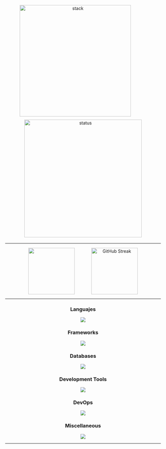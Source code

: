 

<!--
 <table cellpadding="20px" >
  <tr>
    <th  width="600"> <img width="100%" src="https://quotes-github-readme.vercel.app/api?quote=I+love+programming,+especially+focusing+on+backend+development.+I+enjoy+solving+puzzles,+figuring+out+how+things+work+and+am+always+learning+and+improving.&type=vertical&theme=gruvbox"> </th>
    <th  width="600">  <img  width="100%" src="https://github-readme-stats.vercel.app/api/top-langs/?username=MiguelTFD&layout=donut-vertical&theme=gruvbox&hide_border=true" alt="Languajes stats"> </th>
  </tr>
</table> 
-->

<p align="center">
<img align="center" style="max-width:100%;width:360px;margin:5px" alt="stack" src="https://quotes-github-readme.vercel.app/api?quote=I+love+programming,+especially+focusing+on+backend+development.+I+enjoy+solving+puzzles,+figuring+out+how+things+work+and+am+always+learning+and+improving.&author=.&type=vertical&theme=gruvbox"/>
<img align="center" width="9%" src="data:image/svg+xml;base64,PHN2ZyB3aWR0aD0iMTAwIiBoZWlnaHQ9IjEwMCIgdmlld0JveD0iMCAwIDEwMCAxMDAiIHhtbG5zPSJodHRwOi8vd3d3LnczLm9yZy8yMDAwL3N2ZyIgc3R5bGU9Im9wYWNpdHk6IDA7Ij48cmVjdCB3aWR0aD0iMTAwIiBoZWlnaHQ9IjEwMCIgZmlsbD0icmVkIi8+PC9zdmc+" alt="">
<img align="center" style="max-width:100%;width:380px;margin:5px"  alt="status" src="https://github-readme-stats.vercel.app/api/top-langs/?username=MiguelTFD&layout=donut-vertical&theme=gruvbox&hide_border=true&hide=css,html"/>
</p>

<hr>
<!--
<p align="center">
<img  style="max-width:100%;width:340px;margin:5px" alt="stack" src="https://github-readme-stats.vercel.app/api?username=MiguelTFD&show_icons=true&theme=gruvbox&rank_icon=github"/>
<img  style="max-width:100%;width:500px;margin:5px"  alt="status" src="http://github-profile-summary-cards.vercel.app/api/cards/profile-details?username=MiguelTFD&theme=gruvbox_dark"/>
</p>
-->
<p align="center">
<a>
  <img height=150 align="center" src="https://github-readme-stats.vercel.app/api?username=MiguelTFD&show_icons=true&theme=gruvbox&rank_icon=github&hide_border=true&include_all_commits=true&count_private=true" />
</a>
<a><img align="center" width="9%" src="data:image/svg+xml;base64,PHN2ZyB3aWR0aD0iMTAwIiBoZWlnaHQ9IjEwMCIgdmlld0JveD0iMCAwIDEwMCAxMDAiIHhtbG5zPSJodHRwOi8vd3d3LnczLm9yZy8yMDAwL3N2ZyIgc3R5bGU9Im9wYWNpdHk6IDA7Ij48cmVjdCB3aWR0aD0iMTAwIiBoZWlnaHQ9IjEwMCIgZmlsbD0icmVkIi8+PC9zdmc+" alt=""></a>
<a>
  <img height=150 align="center" src="https://streak-stats.demolab.com?user=MiguelTFD&theme=gruvbox&hide_border=true&date_format=j%2Fn%5B%2FY%5D&mode=weekly" alt="GitHub Streak" />
</a>
</p>
<hr>

<p align="center">

<h3 align="center">Languajes</h3>


  
  <p align="center">
  <a href="#">
    <img src="https://skillicons.dev/icons?i=bash,java,cs,js" />
  </a>
  </p>

<h3 align="center">Frameworks</h3>
  
   <p align="center">
  <a href="#">
    <img src="https://skillicons.dev/icons?i=spring,angular,dotnet,bootstrap" />
  </a>
  </p>


<h3 align="center">Databases</h3>
  
   <p align="center">
  <a href="#">
    <img src="https://go-skill-icons.vercel.app/api/icons?i=mysql,postgres,sqlserver" />
  </a>
  </p>

  <h3 align="center">Development Tools</h3>
  
   <p align="center">
  <a href="#">
    <img src="https://go-skill-icons.vercel.app/api/icons?i=vim,datagrip,idea,eclipse,vscode,visualstudio"/>
  </a>
  </p>


  <h3 align="center">DevOps</h3>
  
   <p align="center">
  <a href="#">
    <img src="https://go-skill-icons.vercel.app/api/icons?i=linux,docker,git"/>
  </a>
  </p>
  
  <h3 align="center">Miscellaneous</h3>
   <p align="center">
  <a href="#">
    <img src="https://go-skill-icons.vercel.app/api/icons?i=obsidian,figma,miro,maven,html,css,sass"/>
  </a>
  </p>
</p>

---




